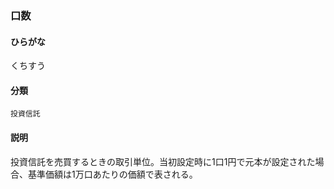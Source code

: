 <div style="display:none;">

## [あ行](securities-terms?id=あ行)
## [か行](securities-terms?id=か行)

</div>

### 口数

#### ひらがな

くちすう

#### 分類

`投資信託`

#### 説明

投資信託を売買するときの取引単位。当初設定時に1口1円で元本が設定された場合、基準価額は1万口あたりの価額で表される。

<div style="display:none;">

## [さ行](securities-terms?id=さ行)
## [た行](securities-terms?id=た行)
## [な行](securities-terms?id=な行)
## [は行](securities-terms?id=は行)
## [ま行](securities-terms?id=ま行)
## [や行](securities-terms?id=や行)
## [ら行](securities-terms?id=ら行)
## [わ行](securities-terms?id=わ行)
## [英数字・記号](securities-terms?id=英数字・記号)

</div>

